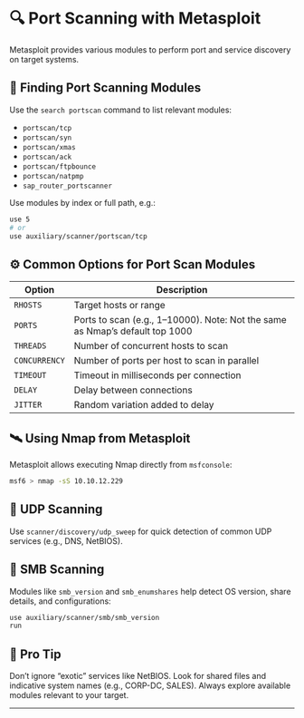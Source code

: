 # 🔍 Port Scanning with Metasploit

Metasploit provides various modules to perform port and service discovery on target systems.

## 🔎 Finding Port Scanning Modules

Use the `search portscan` command to list relevant modules:
- `portscan/tcp`
- `portscan/syn`
- `portscan/xmas`
- `portscan/ack`
- `portscan/ftpbounce`
- `portscan/natpmp`
- `sap_router_portscanner`

Use modules by index or full path, e.g.:
```bash
use 5
# or
use auxiliary/scanner/portscan/tcp
```

## ⚙️ Common Options for Port Scan Modules

| Option       | Description                                                                 |
|--------------|-----------------------------------------------------------------------------|
| `RHOSTS`     | Target hosts or range                                                       |
| `PORTS`      | Ports to scan (e.g., 1–10000). Note: Not the same as Nmap’s default top 1000 |
| `THREADS`    | Number of concurrent hosts to scan                                          |
| `CONCURRENCY`| Number of ports per host to scan in parallel                                |
| `TIMEOUT`    | Timeout in milliseconds per connection                                      |
| `DELAY`      | Delay between connections                                                   |
| `JITTER`     | Random variation added to delay                                             |

## 🛰️ Using Nmap from Metasploit

Metasploit allows executing Nmap directly from `msfconsole`:

```bash
msf6 > nmap -sS 10.10.12.229
```

## 📡 UDP Scanning

Use `scanner/discovery/udp_sweep` for quick detection of common UDP services (e.g., DNS, NetBIOS).

## 📁 SMB Scanning

Modules like `smb_version` and `smb_enumshares` help detect OS version, share details, and configurations:

```bash
use auxiliary/scanner/smb/smb_version
run
```

## 🧠 Pro Tip

Don’t ignore “exotic” services like NetBIOS. Look for shared files and indicative system names (e.g., CORP-DC, SALES). Always explore available modules relevant to your target.

---
